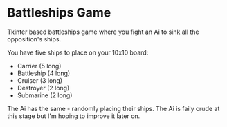 # Battleships Game

Tkinter based battleships game where you fight an Ai to sink all the opposition's ships.

You have five ships to place on your 10x10 board:

- Carrier (5 long)
- Battleship (4 long)
- Cruiser (3 long)
- Destroyer (2 long)
- Submarine (2 long)

The Ai has the same - randomly placing their ships.
The Ai is faily crude at this stage but I'm hoping to improve it later on.
